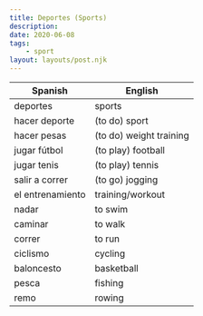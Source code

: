 ```yaml
---
title: Deportes (Sports)
description:
date: 2020-06-08
tags:
	- sport
layout: layouts/post.njk
---
```


| Spanish     | English      |
| ----------- | ------------ |
| deportes | sports |
| hacer deporte | (to do) sport |
| hacer pesas | (to do) weight training |
| jugar fútbol | (to play) football |
| jugar tenis | (to play) tennis |
| salir a correr | (to go) jogging |
| el entrenamiento | training/workout |
| nadar | to swim |
| caminar | to walk |
| correr | to run |
| ciclismo | cycling |
| baloncesto | basketball |
| pesca | fishing |
| remo | rowing |
